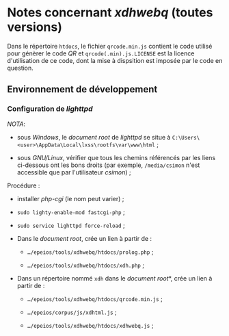 # Notes concernant *xdhwebq* (toutes versions)

Dans le répertoire `htdocs`, le fichier `qrcode.min.js` contient le code utilisé pour génèrer le code *QR* et `qrcode(.min).js.LICENSE` est la licence d'utilisation de ce code, dont la mise à dispsition est imposée par le code en question.

## Environnement de développement

### Configuration de *lighttpd*

*NOTA*:

- sous *Windows*, le *document root* de *lighttpd* se situe à `C:\Users\<user>\AppData\Local\lxss\rootfs\var\www\html` ;

- sous *GNU/Linux*, vérifier que tous les chemins référencés par les liens ci-dessous ont les bons droits (par exemple, `/media/csimon` n'est accessible que par l'utilisateur *csimon*) ;

Procédure :

- installer *php-cgi* (le nom peut varier) ;

- `sudo lighty-enable-mod fastcgi-php` ;

- `sudo service lighttpd force-reload` ;

- Dans le *document root*, crée un lien à partir de :
  
  - `…/epeios/tools/xdhwebq/htdocs/prolog.php` ;
  
  - `…/epeios/tools/xdhwebq/htdocs/xdh.php` ;

- Dans un répertoire nommé `xdh` dans le *document root**, crée un lien à partir de :
  
  - `…/epeios/tools/xdhwebq/htdocs/qrcode.min.js` ;
  
  - `…/epeios/corpus/js/xdhtml.js` ;
  
  - `…/epeios/tools/xdhwebq/htdocs/xdhwebq.js` ;


